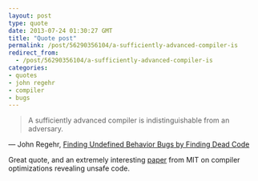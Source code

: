 ```yaml
---
layout: post
type: quote
date: 2013-07-24 01:30:27 GMT
title: "Quote post"
permalink: /post/56290356104/a-sufficiently-advanced-compiler-is
redirect_from: 
  - /post/56290356104/a-sufficiently-advanced-compiler-is
categories:
- quotes
- john regehr
- compiler
- bugs
---
```

<blockquote>A sufficiently advanced compiler is indistinguishable from an adversary.</blockquote>

 — John Regehr, <a href="http://blog.regehr.org/archives/970">Finding Undefined Behavior Bugs by Finding Dead Code</a>
 
<p>Great quote, and an extremely interesting <a href="http://pdos.csail.mit.edu/~xi/papers/stack-sosp13.pdf">paper</a> from MIT on compiler optimizations revealing unsafe code.</p>